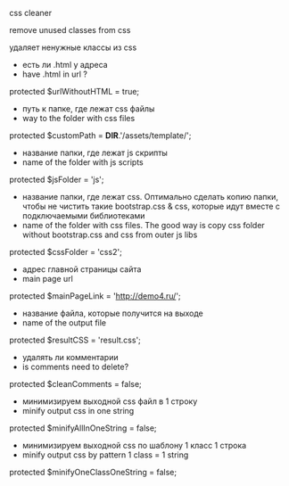 css cleaner

remove unused classes from css

удаляет ненужные классы из css



 * есть ли .html у адреса
 * have .html in url ?

protected $urlWithoutHTML = true;

 * путь к папке, где лежат css файлы
 * way to the folder with css files

protected $customPath = __DIR__.'/assets/template/';

 * название папки, где лежат js скрипты
 * name of the folder with js scripts

protected $jsFolder = 'js';

 * название папки, где лежат css. Оптимально сделать копию папки, чтобы не чистить такие bootstrap.css & css, которые идут вместе с подключаемыми библиотеками
 * name of the folder with css files. The good way is copy css folder without bootstrap.css and css from outer js libs

protected $cssFolder = 'css2';

 * адрес главной страницы сайта
 * main page url

protected $mainPageLink = 'http://demo4.ru/';

 * название файла, которые получится на выходе
 * name of the output file

protected $resultCSS = 'result.css';


 * удалять ли комментарии
 * is comments need to delete? 

protected $cleanComments = false;


 * минимизируем выходной css файл в 1 строку
 * minify output css in one string

protected $minifyAllInOneString = false;


 * минимизируем выходной css по шаблону 1 класс 1 строка
 * minify output css by pattern 1 class = 1 string

protected $minifyOneClassOneString = false;